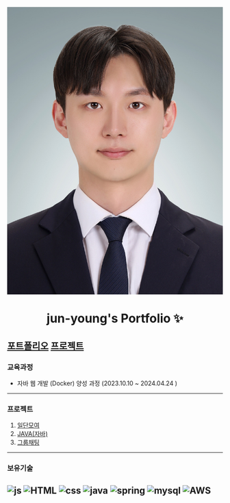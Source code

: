
<img align="center" src="https://github.com/JunYoungKim-kjy/JunYoungKim-kjy/blob/main/img/3X4 Web2.jpg?raw=true" />
<h1 align="center">jun-young's Portfolio ✨</h1>

[포트폴리오](https://naver.com)
[프로젝트](https://naver.com)
---
### 교육과정
* 자바 웹 개발 (Docker) 양성 과정 (2023.10.10 ~ 2024.04.24 )

---
### 프로젝트
1. [일단모여]()
2. [JAVA(자바)]()
3. [그룹채팅]()

---

### 보유기술
![js](https://img.shields.io/badge/JavaScript-F7DF1E?style=for-the-badge&logo=JavaScript&logoColor=white)
![HTML](https://img.shields.io/badge/HTML-239120?style=for-the-badge&logo=html5&logoColor=white)
![css](https://img.shields.io/badge/CSS-239120?&style=for-the-badge&logo=css3&logoColor=white)
![java](https://img.shields.io/badge/Java-ED8B00?style=for-the-badge&logo=openjdk&logoColor=white)
![spring](https://img.shields.io/badge/Spring-6DB33F?style=for-the-badge&logo=spring&logoColor=white)
![mysql](https://img.shields.io/badge/MySQL-00000F?style=for-the-badge&logo=mysql&logoColor=white)
![AWS](https://img.shields.io/badge/AWS-%23FF9900.svg?style=for-the-badge&logo=amazon-aws&logoColor=white)
---

<!--
**JunYoungKim-kjy/JunYoungKim-kjy** is a ✨ _special_ ✨ repository because its `README.md` (this file) appears on your GitHub profile.

Here are some ideas to get you started:

- 🔭 I’m currently working on ...
- 🌱 I’m currently learning ...
- 👯 I’m looking to collaborate on ...
- 🤔 I’m looking for help with ...
- 💬 Ask me about ...
- 📫 How to reach me: ...
- 😄 Pronouns: ...
- ⚡ Fun fact: ...
-->
